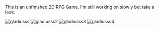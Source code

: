 This is an unfinished 2D RPG Game. I'm still working on slowly but take a look:

![gladiusss](https://github.com/user-attachments/assets/92a751b7-bc5c-4a4f-af21-a6bc1381a9cd)
![gladiusss2](https://github.com/user-attachments/assets/fc18a25b-584e-477c-9645-89cde8781851)
![gladiusss3](https://github.com/user-attachments/assets/dee2ae2b-0215-43ac-935e-5b527c1cd9b8)
![gladiusss4](https://github.com/user-attachments/assets/53f5b1b3-8784-498c-a51f-eab2c60d4910)
